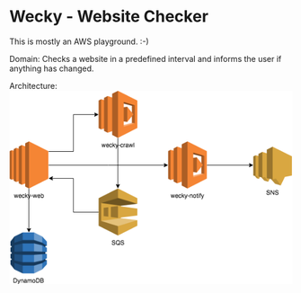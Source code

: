 Wecky - Website Checker
==============================================

This is mostly an AWS playground. :-)

Domain:
Checks a website in a predefined interval and informs the user if anything has changed.

Architecture:
![Wecky Architecture](wecky_architecture.png)
